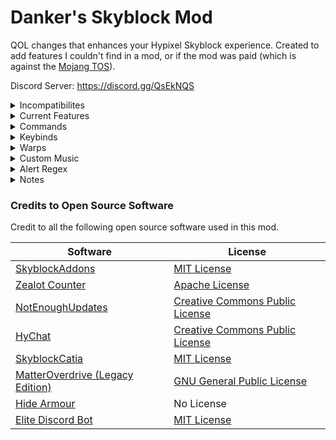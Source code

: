 # Danker's Skyblock Mod
QOL changes that enhances your Hypixel Skyblock experience. Created to add features I couldn't find in a mod, or if the mod was paid (which is against the [Mojang TOS](https://account.mojang.com/documents/commercial_guidelines)).

Discord Server: https://discord.gg/QsEkNQS

<details>
<summary>Incompatibilites</summary>

## Incompatibilities
- Old Animations <2.6.4 - Frequent crashes
- Old Animations 2.6.4
  - Pet colors does not color slots
  - Catacombs F7 terminal solvers do not color slots
  - Enchanting solvers do not color slots
- Old tab display
  - Many features rely on using the location found in the new tab display
</details>

<details>
<summary>Current Features</summary>

## Current Features
- Guild party desktop notifications
- Coordinate and angle display
- Golden T10/T6/T4 enchant display
- Disable Spirit Sceptre messages
- Disable Midas Staff messages
- Disable Implosion messages
- Disable heal messages
- Disable ability cooldown messages
- Disable out of mana messages
- Disable kill combo messages
- Slayer item tracker
- Ghosts item tracker  
- RNGesus drop alerts
- Click anywhere on-screen to open Maddox
- Maddox menu keybind
- Block starting other slayer quests
- Slayer slain alert
- Fishing, jerry fishing, fishing festival, spooky fishing, crystal hollows fishing, lava fishing, trophy fishing trackers
- Expertise kills in fishing rod lore
- Gemstones applied in item lore
- Catacombs trackers
- Dungeons puzzle solver (Riddle, trivia, blaze, creeper, water, tic tac toe, boulder, silverfish, ice walk)
- Dungeons timer (watcher, boss, deaths, and puzzle fails)
- Watcher ready message
- Catacombs F7 Stage 3 solvers (Starts with letter, select all colour, ignore arrows on sea lanterns)
- Find correct Livid (with graphic display of HP)
- Catacombs F6 and F7 Giant HP display
- Use custom music in supported locations
- Experimentation solvers (Ultrasequencer, Chronomatron, Superpairs)
- Hide tooltips in experiment addons
- Hide tooltips in Melody's Harp
- Pet background colors based on level
- Golem spawning alerts + 20 second timer
- Skill xp/hour tracker
- Show total skill xp instead of progress to next level
- Show time until century cakes run out
- Mythological event (Diana) tracker
- Low health alert in dungeons
- API commands
- Update checker
- Reparty command
- Auto accept reparty
- Highlight Slayer Bosses
- Highlight Arachne
- Highlight Skeleton Masters
- Show teammates in 30 block radius
- Hide pet candy in pet tooltip
- Highlighting completed commissions
- Custom name colors
- Crystal Hollows waypoints (with SkyblockExtras support)
- Ability cooldowns display
- Custom alerts based on chat
- Predicted dungeon score display
- Hide player armour
- Automatically join skyblock
- Fire pillar display
- Chat aliases
- Thunder/Lord Jawbus spawn alerts
- Show when minion was last collected
- Show amount of Magmafish if trophy fish are filleted
- Show estimated time until bazaar order is filled
- Show timer until Crimson Isle minibosses respawn
- Automatically announce Vanquishers in chat
- Kuudra notifications (stun/ballista/cloak)
- Powder/hour tracker
</details>

<details>
<summary>Commands</summary>

## Commands
- /dhelp - Returns this message in-game.
- /dsm - Opens the GUI for Danker's Skyblock Mod.
- /toggle <too many to list> - Toggles features. /toggle list returns values of every toggle.
- /setkey <key> - Sets API key.
- /getkey - Returns key set with /setkey and copies it to your clipboard.
- /loot <zombie/spider/wolf/enderman/blaze/fishing/catacombs/mythological/> [winter/festival/spooky/ch/lava/trophy/f(1-7)/mm/session] - Returns loot received from slayer quests or fishing stats. /loot fishing winter returns winter sea creatures instead.
- /display <zombie/spider/wolf/enderman/blaze/fishing/catacombs/mythological/ghosts/auto/off> [winter/festival/spooky/ch/lava/trophy/f(1-7)/mm/session] - Text display for trackers. /display fishing winter displays winter sea creatures instead. /display auto automatically displays the loot for the slayer quest you have active.
- /resetloot <zombie/spider/wolf/enderman/blaze/fishing/catacombs/mythological/confirm/cancel> -  - Resets loot for trackers. /resetloot confirm confirms the reset.
- /move <coords/display/dungeontimer/skill50/lividhp/caketimer/skilltracker/wateranswer/bonzotimer/golemtimer/teammatesinradius/gianthp/abilitycooldowns/dungeonscore/firepillar/minibosstimer/powdertracker> <x> <y> - Moves text display to specified X and Y coordinates.
- /scale <coords/display/dungeontimer/skill50/lividhp/caketimer/skilltracker/wateranswer/bonzotimer/golemtimer/teammatesinradius/gianthp/abilitycooldowns/dungeonscore/firepillar/minibosstimer/powdertracker> <scale (0.1 - 10)> - Scales text display to a specified multipler between 0.1x and 10x.
- /slayer [player] - Uses API to get slayer xp of a person. If no name is provided, it checks yours.
- /skill [player] - Uses API to get skill levels of a person. If no name is provided, it checks yours.
- /lobbyskills - Uses API to find the average skills of the lobby, as well the three players with the highest skill average.
- /guildof [player] - Uses API to get guild name and guild master of a person. If no name is provided, it checks yours.
- /petsof [player] - Uses API to get pets of a person. If no name is provided, it checks yours.
- /bank [player] - Uses API to get bank and purse coins of a person. If no name is provided, it checks yours.
- /armor [player] - Uses API to get armour of a person. If no name is provided, it checks yours.
- /dungeons [player] - Uses API to get dungeon levels of a person. If no name is provided, it checks yours.
- /weight [player] [lily/farming] - Uses API to get weight of a person. If no name is provided, it checks yours. Adding lily uses lily's weight. Adding farming uses Kaeso's farming weight.
- /importfishing - Imports your fishing stats from your latest profile to your fishing tracker using the API.
- /sbplayers - Uses API to find how many players are on each Skyblock island.
- /onlyslayer <zombie/spider/wolf/enderman/blaze> <1/2/3/4/5>
- /skilltracker <start/stop/reset/show/hide> - Text display for skill xp/hour.
- /reparty - Disbands and reparties all members in the party
- /fairysouls - Check the fairysouls of a player
- /lobbybank - Uses API to find the average bank total of the lobby, as well the three players with the highest total money in the bank (and purse).
- /dsmmusic <stop/reload/volume> [dungeonboss/bloodroom/dungeon/p2/p3/p4/p5/hub/island/dungeonhub/farmingislands/goldmine/deepcaverns/dwarvenmines/crystalhollows/spidersden/crimsonisle/end/park] [1-100] - Stops, reloads or changes the volume of custom music.
- /player [player] - Uses API to find skills, slayers, coins and weight of a player.
- /reloadconfig - Reloads Danker's Skyblock Mod config.
- /reloaddsmrepo - Reloads Danker's Skyblock Mod repository.
- /dsmfarmlength <min coords> <max coords> - Sets coords to be used for end of farm alert.
- /hotmof [player] - Uses API to find total powder and HotM tree of a person. If no name is provided, it checks yours.
- /trophyfish [player] - Uses API to find trophy fish stats of a person. If no name is provided, it checks yours.
- /stoplobby - Stops currently running /lobbyskills or /lobbybank command.
- /powdertracker <start/stop/reset/show/hide> - Text display for powder/hour.
</details>

<details>
<summary>Keybinds</summary>

## Keybinds
- Open Maddox menu - M by default.
- Regular Ability - Numpad 4 by default.
- Start/Stop Skill Tracker - Numpad 5 by default.
- Create Waypoint - Numpad 6 by default.
- Start/Stop Powder Tracker - Numpad 8 by default.
</details>

<details>
<summary>Warps</summary>

## Warps
Shortcut commands that save you the time of typing the whole warp command.
- /deep - Warps you to the Deep Caverns.
- /nether - Warps you to the Crimson Isle.
- /isle - Warps you to the Crimson Isle.
- /crimson - Warps you to the Crimson Isle.
- /mines - Warps you to the Dwarven Mines.
- /forge - Warps you to the Dwarven Forge.
- /crystals - Warps you to the Crystal Hollows.
- /gold - Warps you to the Gold Mine.
- /desert - Warps you to the Desert.
- /spider - Warps you to the Spiders Den.
- /barn - Warps you to the Barn.
- /end - Warps you to the End.
- /park - Warps you to the Park.
- /castle - Warps you to the Hub Castle.
- /da - Warps you to the Dark Auction.
- /crypt - Warps you to the Crypt in the Hub.
- /nest - Warps you to the top of the Spider's Den.
- /void - Warps you to the Void Sepulture in the End.
- /drag - Warps you to the Dragons Nest in the End.
- /jungle - Warps you to the Jungle.
- /howl - Warps you to the Howling Cave in the Park.
- /dun - Warps you to the Dungeon Hub.
</details>

<details>
<summary>Custom Music</summary>

## Custom Music
1. Place a music file with the given name in the `.minecraft/config/dsmmusic` folder:
  - Dungeon: `dungeon.wav`
  - Blood room: `bloodroom.wav`
  - Dungeon boss: `dungeonboss.wav`
  - Dungeon hub: `dungeonhub.wav`
  - F7 Phase 2 (Storm): `phasetwo.wav`
  - F7 Phase 3 (Goldor): `phasethree.wav`
  - F7 Phase 4 (Necron): `phasefour.wav`
  - F7 Phase 5 (Wither King): `phasefive.wav`
  - Hub: `hub.wav`
  - Private Island: `island.wav`
  - Farming Islands: `farmingislands.wav`
  - Gold Mine: `goldmine.wav`
  - Deep Caverns: `deepcaverns.wav`
  - Dwarven Mines: `dwarvenmines.wav`
  - Crystal Hollows: `crystalhollows.wav`
  - Spider's Den: `spidersden.wav`
  - Crimson Isle: `crimsonisle.wav`
  - The End: `end.wav`
  - The Park: `park.wav`
2. Either run `/dsmmusic reload` or restart your game.
3. Enable the custom music in `/dsm`.
4. (Optional) Change the volume of the music with `/dsmmusic volume`.

#### Shuffling
By adding numbers to the end of the file, you can have multiple music files for the same area. One of them will be randomly selected (the same song could play twice in a row). For example:
- dungeon.wav
- dungeon1.wav
- dungeon2.wav
- dungeon99.wav
</details>

<details>
<summary>Alert Regex</summary>

## Alert Regex
To replace alert text with a captured group, add `$$x$$` to the alert text, with `x` being the number of the capture group. `$$0$$` will always be replaced with the entire trigger message.

For example, with the following alert

Regex: `From (.*) (.*): (.*)`  
Alert Text: `$$2$$ says $$3$$`  
Trigger Message: `From [ADMIN] Plancke: Nice autogg`  

the following alert text would appear

`Plancke says Nice autogg`.
</details>

<details>
<summary>Notes</summary>

### Notes
- Slayer tracker for token drops and 20% chance drops uses a 12x12x12 bounding box centered on the player to detect the drops. If you are out of the range of the item drop, it will not count on the tracker.
- API commands may take a while depending on your internet connection. The API may also go down.
- If you use too many API commands too fast, you can and will get rate-limited.
- Importing fishing uses your sea creature kills, which may not always be exactly correct (e.x. someone else kills your sea creature).
</details>

### Credits to Open Source Software
Credit to all the following open source software used in this mod.

Software | License
------------ | -------------
[SkyblockAddons](https://github.com/BiscuitDevelopment/SkyblockAddons/) | [MIT License](https://github.com/BiscuitDevelopment/SkyblockAddons/blob/master/LICENSE)
[Zealot Counter](https://github.com/symt/zealot-counter/) | [Apache License](https://github.com/symt/zealot-counter/blob/master/LICENSE.md)
[NotEnoughUpdates](https://github.com/Moulberry/NotEnoughUpdates/) | [Creative Commons Public License](https://github.com/Moulberry/NotEnoughUpdates/blob/master/LICENSE)
[HyChat](https://github.com/Moulberry/Hychat) | [Creative Commons Public License](https://github.com/Moulberry/Hychat/blob/master/LICENSE)
[SkyblockCatia](https://github.com/SteveKunG/SkyBlockcatia) | [MIT License](https://github.com/SteveKunG/SkyBlockcatia/blob/1.8.9/LICENSE.md)
[MatterOverdrive (Legacy Edition)](https://bitbucket.org/hrznstudio/mo-legacy-edition/) | [GNU General Public License](https://bitbucket.org/hrznstudio/mo-legacy-edition/src/1.12.2/LICENSE.md)
[Hide Armour](https://github.com/Furgl/Hide-Armor/tree/1.15.2) | No License
[Elite Discord Bot](https://github.com/ptlthg/EliteDiscordBot) | [MIT License](https://github.com/ptlthg/EliteDiscordBot/blob/master/LICENSE)
